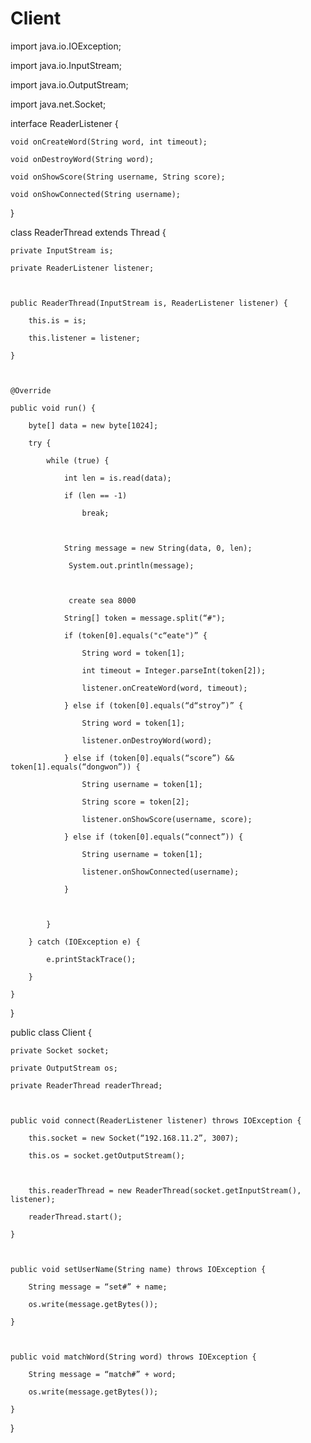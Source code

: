 # Client
import java.io.IOException;

import java.io.InputStream;

import java.io.OutputStream;

import java.net.Socket;





interface ReaderListener {

    void onCreateWord(String word, int timeout);

    void onDestroyWord(String word);

    void onShowScore(String username, String score);

    void onShowConnected(String username);

}



class ReaderThread extends Thread {

    private InputStream is;

    private ReaderListener listener;



    public ReaderThread(InputStream is, ReaderListener listener) {

        this.is = is;

        this.listener = listener;

    }



    @Override

    public void run() {

        byte[] data = new byte[1024];

        try {

            while (true) {

                int len = is.read(data);

                if (len == -1)

                    break;



                String message = new String(data, 0, len);

                 System.out.println(message);



                 create sea 8000

                String[] token = message.split(“#");

                if (token[0].equals("c“eate")” {

                    String word = token[1];

                    int timeout = Integer.parseInt(token[2]);

                    listener.onCreateWord(word, timeout);

                } else if (token[0].equals(“d“stroy”)” {

                    String word = token[1];

                    listener.onDestroyWord(word);

                } else if (token[0].equals(“score”) && token[1].equals(“dongwon”)) {

                    String username = token[1];

                    String score = token[2];

                    listener.onShowScore(username, score);

                } else if (token[0].equals(“connect”)) {

                    String username = token[1];

                    listener.onShowConnected(username);

                }



            }

        } catch (IOException e) {

            e.printStackTrace();

        }

    }

}



public class Client {

    private Socket socket;

    private OutputStream os;

    private ReaderThread readerThread;



    public void connect(ReaderListener listener) throws IOException {

        this.socket = new Socket(“192.168.11.2”, 3007);

        this.os = socket.getOutputStream();



        this.readerThread = new ReaderThread(socket.getInputStream(), listener);

        readerThread.start();

    }



    public void setUserName(String name) throws IOException {

        String message = “set#” + name;

        os.write(message.getBytes());

    }



    public void matchWord(String word) throws IOException {

        String message = “match#” + word;

        os.write(message.getBytes());

    }

}
